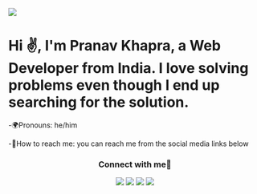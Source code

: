 ![](https://i.pinimg.com/originals/fb/10/e1/fb10e16ce8776e6b7e4d4213a16d4344.jpg)

<div>
<h1>Hi ✌️, I'm Pranav Khapra, a Web  Developer from India. I love solving problems even though I  end up searching for the solution.</h1>
  <p>-🌍Pronouns: he/him</p>
  <p>-🌆How to reach me: you can reach me from the social media links below</p>
</div>
<h3 align="center">Connect with me💜</h3>
<p align="center">
  <a href= "https://www.linkedin.com/in/pranav-khapra-b507831a5/?originalSubdomain=in" target="_blank"><img src="https://img.icons8.com/bubbles/50/000000/linkedin.png"/></a>
  <a href="https://twitter.com/pranavkhapra" target="_blank"><img src="https://img.icons8.com/bubbles/50/000000/twitter-circled.png"/></a>
  <a href= "https://www.instagram.com/just_a_random_person_to_ignore/" target="_blank"><img src="https://img.icons8.com/bubbles/50/000000/instagram.png"/></a>
  <a href="https://github.com/pranavkhapra/" target="_blank"><img src="https://img.icons8.com/bubbles/50/000000/github.png"/></a>                                   </p>

